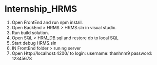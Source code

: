 # Internship_HRMS
1. Open FrontEnd and run npm install.
2. Open BackEnd > HRMS > HRMS.sln in visual studio.
3. Run build solution.
4. Open SQL > HRM_DB.sql and restore db to local SQL
5. Start debug HRMS.sln
6. IN FrontEnd folder > run ng server
7. Open Http://localhost:4200/ to login:
username: thanhnm9
password: 12345678
